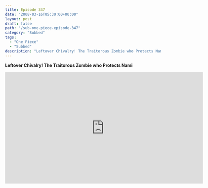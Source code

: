 ```yaml
---
title: Episode 347
date: "2008-03-16T05:30:00+00:00"
layout: post
draft: false
path: "/sub-one-piece-episode-347"
category: "Subbed"
tags:
  - "One Piece"
  - "Subbed"
description: "Leftover Chivalry! The Traitorous Zombie who Protects Nami"
---
```


**Leftover Chivalry! The Traitorous Zombie who Protects Nami**

<iframe width="640" height="360" src="https://www.rapidvideo.com/e/FXREQI1D81" frameborder="0" marginwidth=0 marginheight=0 scrolling=no allowfullscreen></iframe>

